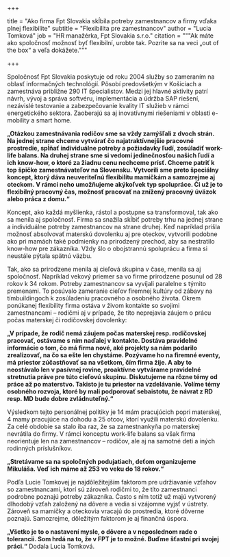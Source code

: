 +++

title = "Ako firma Fpt Slovakia skĺbila potreby zamestnancov a firmy vďaka plnej flexibilite"
subtitle = "Flexibilita pre zamestnancov"
author = "Lucia Tomková"
job = "HR manažérka, Fpt Slovakia s.r.o."
citation = """Ak máte ako spoločnosť možnosť byť flexibilní, urobte tak. Pozrite sa na veci „out of the box“ a veľa
dokážete."""

+++

Spoločnosť Fpt Slovakia poskytuje od roku 2004 služby so zameraním na oblasť informačných technológií. Pôsobí
predovšetkým v Košiciach a zamestnáva približne 290 IT špecialistov. Medzi jej hlavné aktivity patrí návrh, vývoj a
správa softvéru, implementácia a údržba SAP riešení, nezávislé testovanie a zabezpečovanie kvality IT služieb v rámci
energetického sektora. Zaoberajú sa aj inovatívnymi riešeniami v oblasti e-mobility a smart home.

**„Otázkou zamestnávania rodičov sme sa vždy zamýšľali z dvoch strán. Na jednej strane chceme vytvárať čo
najatraktívnejšie pracovné prostredie, spĺňať individuálne potreby a požiadavky ľudí, zosúladiť work-life balans. Na
druhej strane sme si vedomí jedinečnosťou našich ľudí a ich know-how, o ktoré za žiadnu cenu nechceme prísť. Chceme
patriť k top špičke zamestnávateľov na Slovensku. Vytvorili sme preto špeciálny koncept, ktorý dáva neuveriteľnú
flexibilitu mamičkám a samozrejme aj oteckom. V rámci neho umožňujeme akýkoľvek typ spolupráce. Či už je to flexibilný
pracovný čas, možnosť pracovať na znížený pracovný úväzok alebo práca z domu.“**

Koncept, ako každá myšlienka, rástol a postupne sa transformoval, tak ako sa menila aj spoločnosť. Firma sa snažila
skĺbiť potreby trhu na jednej strane a individuálne potreby zamestnancov na strane druhej. Keď napríklad prišla možnosť
absolvovať materskú dovolenku aj pre oteckov, vytvorili podobne ako pri mamách také podmienky na prirodzený prechod, aby
sa nestratilo know-how pre zákazníka. Vždy šlo o obojstrannú spoluprácu a firma si neustále pýtala spätnú väzbu.

Tak, ako sa prirodzene menila aj cieľová skupina v čase, menila sa aj spoločnosť. Napríklad vekový priemer sa vo firme
prirodzene posunul od 28 rokov k 34 rokom. Potreby zamestnancov sa vyvíjali paralelne s týmito premenami. To posúvalo
zameranie cieľov firemnej kultúry od zábavy na tímbuildingoch k zosúladeniu pracovného a osobného života. Okrem
ponúkanej flexibility firma ostáva v živom kontakte so svojimi zamestnancami – rodičmi aj v prípade, že títo neprejavia
záujem o prácu počas materskej či rodičovskej dovolenky:

**„V prípade, že rodič nemá záujem počas materskej resp. rodičovskej pracovať, ostávame s ním naďalej v kontakte.
Dostáva pravidelné informácie o tom, čo má firma nové, aké projekty sa nám podarilo zrealizovať, na čo sa ešte len
chystáme. Pozývame ho na firemné eventy, má priestor zúčastňovať sa na všetkom, čím firma žije. A aby to neostávalo len
v pasívnej rovine, proaktívne vytvárame pravidelné stretnutia práve pre túto cieľovú skupinu. Diskutujeme na rôzne témy
od práce až po materstvo. Takisto je tu priestor na vzdelávanie. Volíme témy osobného rozvoja, ktoré by mali podporovať
sebaistotu, že návrat z RD resp. MD bude dobre zvládnuteľný.“**

Výsledkom tejto personálnej politiky je 14 mám pracujúcich popri materskej, 4 mamy pracujúce na dohodu a 25 otcov, ktorí
využili materskú dovolenku. Za celé obdobie sa stalo iba raz, že sa zamestnankyňa po materskej nevrátila do firmy. V
rámci konceptu work-life balans sa však firma neorientuje len na zamestnancov – rodičov, ale aj na samotné deti a iných
rodinných príslušníkov.

**„Stretávame sa na spoločných podujatiach, deťom organizujeme Mikuláša. Veď ich máme až 253 vo veku do 18 rokov.“**

Podľa Lucie Tomkovej je najdôležitejším faktorom pre udržiavanie vzťahov so zamestnancami, ktorí sú zároveň rodičmi to,
že títo zamestnanci podrobne poznajú potreby zákazníka. Často s ním totiž už majú vytvorený dlhodobý vzťah založený na
dôvere a vedia si vzájomne vyjsť v ústrety. Zároveň sa mamičky a oteckovia vracajú do prostredia, ktoré dôverne poznajú.
Samozrejme, dôležitým faktorom je aj finančná úspora.

**„Všetko je to o nastavení mysle, o dôvere a v neposlednom rade o tolerancii. Som hrdá na to, že v FPT je to možné.
Buďme šťastní pri svojej práci.“**
Dodala Lucia Tomková.

